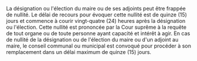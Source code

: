 La désignation ou l'élection du maire ou de ses adjoints peut être frappée de nullité. Le délai de recours pour évoquer cette nullité est de quinze (15) jours et commence à courir vingt-quatre (24) heures après la désignation ou l'élection.
Cette nullité est prononcée par la Cour suprême à la requête de tout organe ou de toute personne ayant capacité et intérêt à agir.
En cas de nullité de la désignation ou de l'élection du maire ou d'un adjoint au maire, le conseil communal ou municipal est convoqué pour procéder à son remplacement dans un délai maximum de quinze (15) jours.